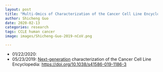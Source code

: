 ```yaml
---
layout: post
title: "Multi-Omics of Characterization of the Cancer Cell Line Encyclopedia"
author: Shicheng Guo
date: 2020-02-13
categories: research
tags: CCLE human cancer
image: images/Shicheng-Guo-2019-nCoV.png

---
```


* 01/22/2020: 
* 05/23/2019: [Next-generation](https://www.nature.com/articles/s41586-019-1186-3) characterization of the Cancer Cell Line Encyclopedia: https://doi.org/10.1038/s41586-019-1186-3
